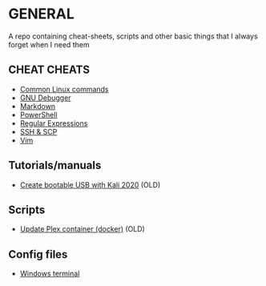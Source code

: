 # GENERAL
A repo containing cheat-sheets, scripts and other basic things that I always forget when I need them

## CHEAT CHEATS

- [Common Linux commands](cheat-sheets/linux-commands.md)
- [GNU Debugger](cheat-sheets/gdb.md)
- [Markdown](cheat-sheets/markdown.md)
- [PowerShell](cheat-sheets/powershell.md)
- [Regular Expressions](cheat-sheets/regular-expressions.md)
- [SSH & SCP](cheat-sheets/ssh_and_scp.md)
- [Vim](cheat-sheets/vim.md)

## Tutorials/manuals

- [Create bootable USB with Kali 2020](manuals/bootable_usb_kali.md) (OLD)

## Scripts

- [Update Plex container (docker)](scripts/docker_plex_update.sh) (OLD)

## Config files

- [Windows terminal](windows_terminal/)
